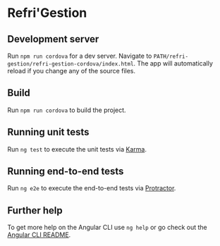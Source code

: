 # Refri'Gestion

## Development server

Run `npm run cordova` for a dev server. Navigate to `PATH/refri-gestion/refri-gestion-cordova/index.html`. The app will automatically reload if you change any of the source files.

## Build

Run `npm run cordova` to build the project.

## Running unit tests

Run `ng test` to execute the unit tests via [Karma](https://karma-runner.github.io).

## Running end-to-end tests

Run `ng e2e` to execute the end-to-end tests via [Protractor](http://www.protractortest.org/).

## Further help

To get more help on the Angular CLI use `ng help` or go check out the [Angular CLI README](https://github.com/angular/angular-cli/blob/master/README.md).
